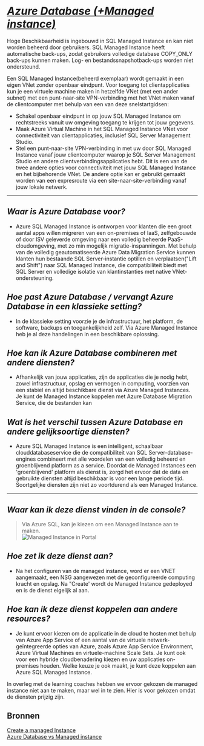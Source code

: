 # ***[Azure Database (+Managed instance)](https://docs.microsoft.com/en-us/azure/azure-sql/database/features-comparison)***  

Hoge Beschikbaarheid is ingebouwd in SQL Managed Instance en kan niet worden beheerd door gebruikers. SQL Managed Instance heeft automatische back-ups, zodat gebruikers volledige database COPY_ONLY back-ups kunnen maken. Log- en bestandssnapshotback-ups worden niet ondersteund.

Een SQL Managed Instance(beheerd exemplaar) wordt gemaakt in een eigen VNet zonder openbaar eindpunt. Voor toegang tot clientapplicaties kun je een virtuele machine maken in hetzelfde VNet (met een ander subnet) met een punt-naar-site VPN-verbinding met het VNet maken vanaf de clientcomputer met behulp van een van deze snelstartgidsen:

- Schakel openbaar eindpunt in op jouw SQL Managed Instance om rechtstreeks vanuit uw omgeving toegang te krijgen tot jouw gegevens.
- Maak Azure Virtual Machine in het SQL Managed Instance VNet voor connectiviteit van clientapplicaties, inclusief SQL Server Management Studio.
- Stel een punt-naar-site VPN-verbinding in met uw door SQL Managed Instance vanaf jouw clientcomputer waarop je SQL Server Management Studio en andere clientverbindingsapplicaties hebt. Dit is een van de twee andere opties voor connectiviteit met jouw SQL Managed Instance en het bijbehorende VNet. De andere optie kan er gebruikt gemaakt worden van een expresroute via een site-naar-site-verbinding vanaf jouw lokale netwerk.


____


##   ***Waar is Azure Database voor?***  
- Azure SQL Managed Instance is ontworpen voor klanten die een groot aantal apps willen migreren van een on-premises of IaaS, zelfgebouwde of door ISV geleverde omgeving naar een volledig beheerde PaaS-cloudomgeving, met zo min mogelijk migratie-inspanningen. Met behulp van de volledig geautomatiseerde Azure Data Migration Service kunnen klanten hun bestaande SQL Server-instantie optillen en verplaatsen("Lift and Shift") naar SQL Managed Instance, die compatibiliteit biedt met SQL Server en volledige isolatie van klantinstanties met native VNet-ondersteuning.

##   ***Hoe past Azure Database / vervangt Azure Database in een klassieke setting?***  
- In de klassieke setting voorzie je de infrastructuur, het platform, de software, backups en toegankelijkheid zelf. Via Azure Managed Instance heb je al deze handelingen in een beschikbare oplossing.

##   ***Hoe kan ik Azure Database combineren met andere diensten?***  
- Afhankelijk van jouw applicaties, zijn de applicaties die je nodig hebt, zowel infrastructuur, opslag en vermogen in computing, voorzien van een stabiel en altijd beschikbare dienst via Azure Managed Instances. Je kunt de Managed Instance koppelen met Azure Database Migration Service, die de bestanden kan 

##   ***Wat is het verschil tussen Azure Database en andere gelijksoortige diensten?***  
- Azure SQL Managed Instance is een intelligent, schaalbaar clouddatabaseservice die de compatibiliteit van SQL Server-database-engines combineert met alle voordelen van een volledig beheerd en groenblijvend platform as a service. Doordat de Managed Instances een 'groenblijvend' platform als dienst is, zorgd het ervoor dat de data en gebruikte diensten altijd beschikbaar is voor een lange periode tijd. Soortgelijke diensten zijn niet zo voortdurend als een Managed Instance.


-----


##   ***Waar kan ik deze dienst vinden in de console?***  
> Via Azure SQL, kan je kiezen om een Managed Instance aan te maken.  
![Managed Instance in Portal](https://user-images.githubusercontent.com/95616021/149675161-0760201f-97ac-4eb5-8af1-e61ac53082bc.jpg)  


##   ***Hoe zet ik deze dienst aan?***  
- Na het configuren van de managed instance, word er een VNET aangemaakt, een NSG aangewezen met de geconfigureerde computing kracht en opslag. Na "Create' wordt de Managed Instance gedeployed en is de dienst eigelijk al aan.


##   ***Hoe kan ik deze dienst koppelen aan andere resources?***  
- Je kunt ervoor kiezen om de applicatie in de cloud te hosten met behulp van Azure App Service of een aantal van de virtuele netwerk-geïntegreerde opties van Azure, zoals Azure App Service Environment, Azure Virtual Machines en virtuele-machine Scale Sets. Je kunt ook voor een hybride cloudbenadering kiezen en uw applicaties on-premises houden. Welke keuze je ook maakt, je kunt deze koppelen aan Azure SQL Managed Instance.  

In overleg met de learning coaches hebben we ervoor gekozen de managed instance niet aan te maken, maar wel in te zien. Hier is voor gekozen omdat de diensten prijzig zijn.  

## **Bronnen**  
[Create a managed Instance](https://docs.microsoft.com/en-us/azure/azure-sql/managed-instance/instance-create-quickstart)  
[Azure Database vs Managed instance](https://docs.microsoft.com/en-us/azure/azure-sql/database/features-comparison)  